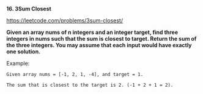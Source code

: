 **16. 3Sum Closest**

https://leetcode.com/problems/3sum-closest/

**Given an array nums of n integers and an integer target, find three integers in nums such that the sum is closest to target. Return the sum of the three integers. You may assume that each input would have exactly one solution.**

Example:

    Given array nums = [-1, 2, 1, -4], and target = 1.
    
    The sum that is closest to the target is 2. (-1 + 2 + 1 = 2).